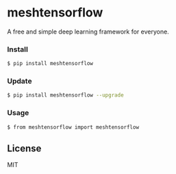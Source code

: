 # meshtensorflow
A free and simple deep learning framework for everyone.

### Install
```sh
$ pip install meshtensorflow
```
### Update
```sh
$ pip install meshtensorflow --upgrade
```


### Usage
```sh
$ from meshtensorflow import meshtensorflow
```
License
----

MIT


